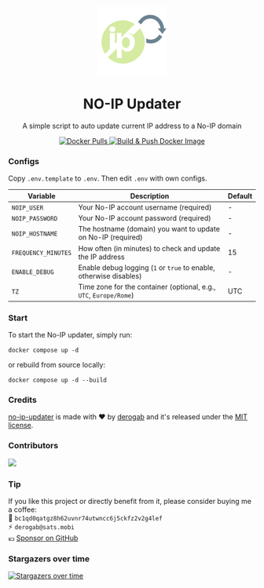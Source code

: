 <p align="center">
  <img src="./.github/assets/logo.png" width="140px">
</p>
<h1 align="center">NO-IP Updater</h1>
<p align="center">A simple script to auto update current IP address to a No-IP domain</p>
<p align="center">
    <a href="https://hub.docker.com/r/derogab/no-ip-updater">
        <img src="https://img.shields.io/docker/pulls/derogab/no-ip-updater?label=Downloads&logo=docker" alt="Docker Pulls">
    </a>
    <a href="https://github.com/derogab/no-ip-updater/actions/workflows/docker-publish.yml">
        <img src="https://github.com/derogab/no-ip-updater/actions/workflows/docker-publish.yml/badge.svg" alt="Build & Push Docker Image">
    </a>
</p>

### Configs
Copy `.env.template` to `.env`. Then edit `.env` with own configs.

| Variable           | Description                                                                 | Default |
|--------------------|-----------------------------------------------------------------------------|---------|
| `NOIP_USER`        | Your No-IP account username (required)                                      | -       |
| `NOIP_PASSWORD`    | Your No-IP account password (required)                                      | -       |
| `NOIP_HOSTNAME`    | The hostname (domain) you want to update on No-IP (required)                | -       |
| `FREQUENCY_MINUTES`| How often (in minutes) to check and update the IP address                   | 15      |
| `ENABLE_DEBUG`     | Enable debug logging (`1` or `true` to enable, otherwise disables)          | -       |
| `TZ`               | Time zone for the container (optional, e.g., `UTC`, `Europe/Rome`)          | UTC     |

### Start
To start the No-IP updater, simply run:
```
docker compose up -d
```
or rebuild from source locally:
```
docker compose up -d --build
```

### Credits
[no-ip-updater](https://github.com/derogab/no-ip-updater) is made with ♥  by [derogab](https://github.com/derogab) and it's released under the [MIT license](./LICENSE).

### Contributors

<a href="https://github.com/derogab/no-ip-updater/graphs/contributors">
  <img src="https://contrib.rocks/image?repo=derogab/no-ip-updater" />
</a>

### Tip
If you like this project or directly benefit from it, please consider buying me a coffee:  
🔗 `bc1qd0qatgz8h62uvnr74utwncc6j5ckfz2v2g4lef`  
⚡️ `derogab@sats.mobi`  
💶 [Sponsor on GitHub](https://github.com/sponsors/derogab)

### Stargazers over time
[![Stargazers over time](https://starchart.cc/derogab/no-ip-updater.svg?variant=adaptive)](https://starchart.cc/derogab/no-ip-updater)
